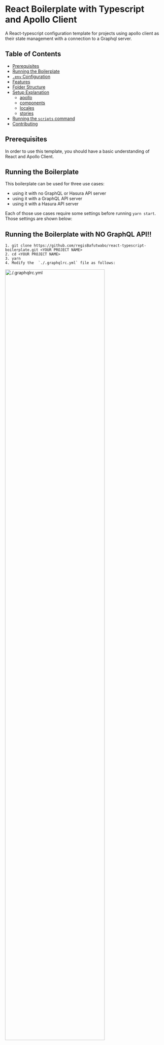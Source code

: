 # React Boilerplate with Typescript and Apollo Client

A React-typescript configuration template for projects using apollo client as their state management with a connection to a Graphql server.

## Table of Contents

- [Prerequisites](#prerequisites)
- [Running the Boilerplate](#running-the-boilerplate)
- [`.env` Configuration](#env-configuration)
- [Features](#features)
- [Folder Structure](#folder-structure)
- [Setup Explanation](#setup-explanation)
    - [apollo](#apollo)
    - [components](#components)
    - [locales](#locales)
    - [stories](#stories)
- [Running the `scripts` command](#running-the-scripts-command)
- [Contributing](#contributing)

<a name="Prerequisite"></a>
## Prerequisites

In order to use this template, you should have a basic understanding of React and Apollo Client.

<a name="run"></a>
## Running the Boilerplate

This boilerplate can be used for three use cases:
- using it with no GraphQL or Hasura API server
- using it with a GraphQL API server
- using it with a Hasura API server

Each of those use cases require some settings before running `yarn start`. Those settings are shown below:

## Running the Boilerplate **with NO GraphQL API!!**

	1. git clone https://github.com/regisBafutwabo/react-typescript-boilerplate.git <YOUR PROJECT NAME>
	2. cd <YOUR PROJECT NAME>
	3. yarn
	4. Modify the  `./.graphqlrc.yml` file as follows:

<img src="docs/noAPI_graphqlrc_modification.png" alt="./.graphqlrc.yml" width="80%"/>

     5. yarn gen
     6. yarn start

## Running the Boilerplate **with a GraphQL API!!**

	1. git clone https://github.com/regisBafutwabo/react-typescript-boilerplate.git <YOUR PROJECT NAME>
	2. cd <YOUR PROJECT NAME>
	3. yarn
	4. setup the .env with the API configurations as shown in the next section
	5. yarn gen
	6. yarn start


## Running the Boilerplate **with a Hasura API!!**

    1. git clone https://github.com/regisBafutwabo/react-typescript-boilerplate.git <YOUR PROJECT NAME>
	2. cd <YOUR PROJECT NAME>
	3. yarn

	4. Modify `src/apollo/state/**/*.schema.ts`: every `*.schema.ts` file in the apollo/state subfolders as follows:

<img src="docs/Hasura_schema_definition.png" alt="./src/apollo/state/i18n/i18n.schema.ts"/>


	5. yarn gen
	6. yarn start


<a name="env"></a>
## `.env` Configuration

By now, I think you have realized that the apollo folder relies on some kind of server link. Here is the way to setup your `.env` file if you are planning to use it:
1. create the `.env` file in your root folder
2. populate in this way (this is an example) :
	
		REACT_APP_GRAPHQL_PROTOCOL = http

		REACT_APP_GRAPHQL_HOST =  localhost

		REACT_APP_GRAPHQL_PORT =  4000

		REACT_APP_GRAPHQL_VERSION = v1

		REACT_APP_GRAPHQL_ROUTE = graphql

		REACT_APP_GRAPHQL_ADMIN_SECRET = 1234
	
<a name="feat"></a>
## Features

- **Typescript** - A superset of Javascript providing static typing, classes and interfaces.
- **Apollo Client** - A fully-featured caching GraphQL client with integrations for React which allows you to easily build UI components that fetch data via GraphQL.
- **Apollo Cache Persist** - Utilizes async storage to persist and rehydrate the Apollo store
- **React Router DOM** - A collection of navigational components that compose declaratively with your application.
- **Styled Components** - Powerful CSS in JS module providing template literals to support dynamic styling.
- **Ant Design** - An enterprise-class UI _design_ language and React UI library with a set of high-quality React components, one of best React UI library for enterprises.
- **EsLint/Prettier/Airbnb linting style** - Enforces code styling, and standards. Airbnb's tslint guidelines are followed by default.
- **React-i18next** - A powerful internationalization framework for React based on i18next.
- **Test** - Testing support for React based and apollo client.
- **Storybook** - Enables developers to test UI components in isolation
- **Hasura Connection** - Used to setup a connection a hasura server.
<a name="folder"></a>
## Folder Structure
This is a setup of the `src` folder structure:
		 
		 src/
		 |── apollo                 # contains all the apollo client setting and server settings							
		 |── app		            # contains the Routing of the application 
		 |── assets                 # contains the images and other medias needed throughout the app
		 |── components             # contains the reusable components (Atomic Design Structure)
		 |── generated              # contains the graphql file generated by graphql-codegen
		 |── locales                # contains every languages that the app will use throughout the app
		 |── pages                  # contains all the pages of the app
		 |── stories                # contains all the stories being used in StoryBook
		 |── styles                 # contains the custom styles and global styles
		 |── types                  # contains all the Typescript declaration files 
		 └── utils                  # contains all the extra helper function that can be used in the app
		
<a name="explain"></a>
## Setup Explanation

<a name="apollo"></a>
### apollo

This folder is where everything that has to do with apollo and graphql API is setup.

	src/apollo/
	├── cache                     # contains the cache setup files
	├── middlewares               # contains every file that has something to do with the API
	└── state                     # contains every apollo client state(basically the store) and its resolvers and queries

<a name="components"></a>
### components

This folder contains our reusable components. It is based on [atomic design](https://bradfrost.com/blog/post/atomic-web-design/).
There are five distinct levels in atomic design:
- [Atoms](https://bradfrost.com/blog/post/atomic-web-design/#atoms)
- [Molecules](https://bradfrost.com/blog/post/atomic-web-design/#molecules)
- [Organisms](https://bradfrost.com/blog/post/atomic-web-design/#organisms)
- [Templates](https://bradfrost.com/blog/post/atomic-web-design/#templates)
- [Pages](https://bradfrost.com/blog/post/atomic-web-design/#pages)

> **Note:** In this boiler plate `Pages` is out of the components folder ( My preference 😅)

	src/components
	├── atoms                    
	├── molecules               
	├── organisms                
	└── templates

<a name="locales"></a>
### locales
This folder contains all of the languages that you will be using in your project

	src/locales
	├── en
	│   └── translation.json
	└── ko
	    └── translation.json

> **Note:** You will learn how to extract all of the languages  of your app with a script command in the [scripts](#scripts) section

<a name="stories"></a>
### stories
this folder contains all of your storybook components. For more information on stroybook and how to create stroies. [click here.](https://storybook.js.org/docs/basics/introduction/)

<a name="scripts"></a>
## Running the `scripts` command


		start: starts the application
		build: generate a production-ready `build` folder in your root folder
		test: run an overall test based on every test file contained in the project
		lint: lintify all of the `.ts`and `.tsx` files based on our `.eslintrc` file
		gen: generate TypeScript typings out of your GraphQL schema
		extract: extracts all the texts that are not in the translation files and add them
		storybook: starts the storybook server/app
		

<a name="scripts"></a>
## Contributing

To contribute to <project_name>, follow these steps:

1.  Fork this repository.
2.  Create a branch:  `git checkout -b <branch_name>`.
3.  Make your changes and commit them:  `git commit -m '<commit_message>'`
4.  Push to the original branch:  `git push origin <project_name>/<location>`
5.  Create the pull request.

Alternatively see the GitHub documentation on  [creating a pull request](https://help.github.com/en/github/collaborating-with-issues-and-pull-requests/creating-a-pull-request).

